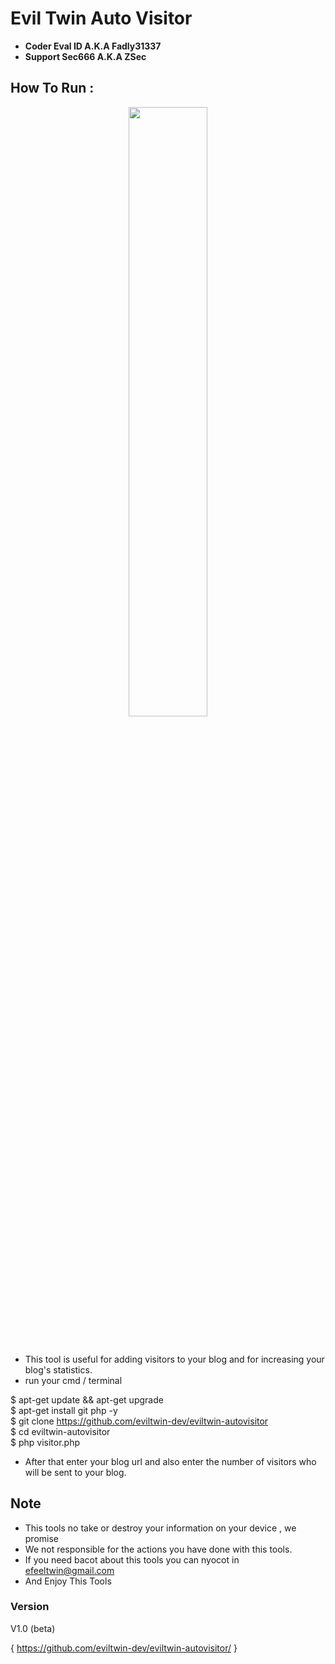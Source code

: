 # Evil Twin Auto Visitor

- **Coder Eval ID A.K.A Fadly31337**
- **Support Sec666 A.K.A ZSec**

## How To Run :
 
 <p align="center">
 <img width="50%" src="images/20200426_132127.jpg"/>
 </p><br>
 
 - This tool is useful for adding visitors to your blog and for increasing your blog's statistics.
 - run your cmd / terminal
 
$ apt-get update && apt-get upgrade <br>
$ apt-get install git php -y <br>
$ git clone https://github.com/eviltwin-dev/eviltwin-autovisitor <br>
$ cd eviltwin-autovisitor<br>
$ php visitor.php <br>

- After that enter your blog url and also enter the number of visitors who will be sent to your blog.

## Note

- This tools no take or destroy your information on your device , we promise
- We not responsible for the actions you have done with this tools.
- If you need bacot about this tools you can nyocot in efeeltwin@gmail.com
- And Enjoy This Tools

### Version

V1.0 (beta)

{ https://github.com/eviltwin-dev/eviltwin-autovisitor/ }
